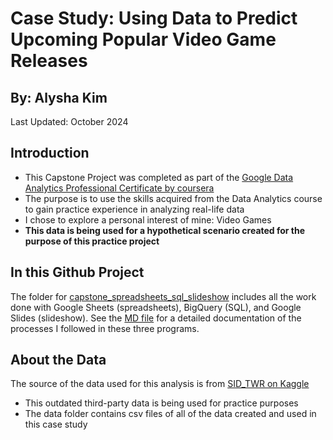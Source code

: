 # Case Study: Using Data to Predict Upcoming Popular Video Game Releases

## By: Alysha Kim

Last Updated: October 2024

## Introduction

- This Capstone Project was completed as part of the [Google Data Analytics Professional Certificate by coursera](https://coursera.org/share/e72350172452259871d67536619cda19)
- The purpose is to use the skills acquired from the Data Analytics course to gain practice experience in analyzing real-life data
- I chose to explore a personal interest of mine: Video Games
- **This data is being used for a hypothetical scenario created for the purpose of this practice project**

## In this Github Project

The folder for [capstone_spreadsheets_sql_slideshow](capstone_spreadsheets_sql_slideshow) includes all the work done with Google Sheets (spreadsheets), BigQuery (SQL), and Google Slides (slideshow). See the [MD file](capstone_spreadsheets_sql_slideshow\README.md) for a detailed documentation of the processes I followed in these three programs.

## About the Data

The source of the data used for this analysis is from [SID_TWR on Kaggle](https://www.kaggle.com/datasets/sidtwr/videogames-sales-dataset/data?select=Video_Games_Sales_as_at_22_Dec_2016.csv)

- This outdated third-party data is being used for practice purposes
- The data folder contains csv files of all of the data created and used in this case study
